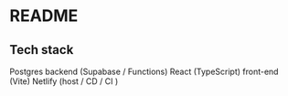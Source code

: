 # README

## Tech stack

Postgres backend (Supabase / Functions)
React (TypeScript) front-end (Vite)
Netlify (host / CD / CI )

